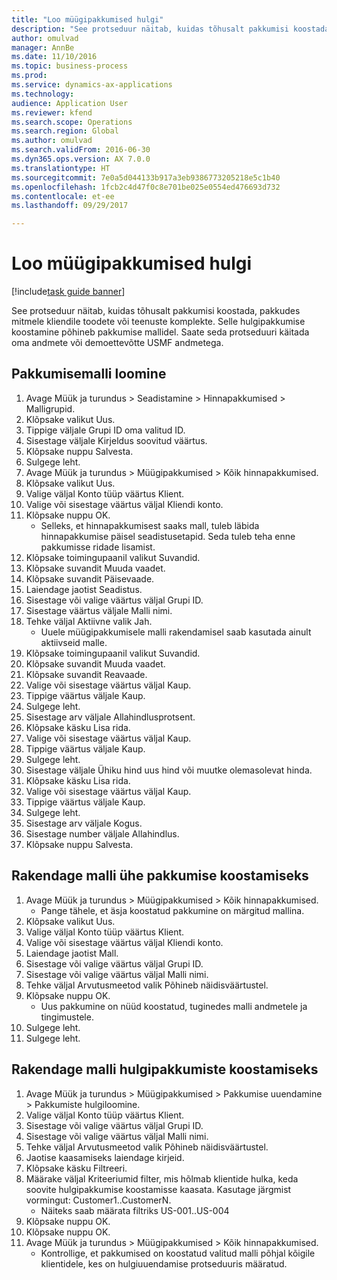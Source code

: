 ```yaml
--- 
title: "Loo müügipakkumised hulgi"
description: "See protseduur näitab, kuidas tõhusalt pakkumisi koostada, pakkudes mitmele kliendile toodete või teenuste komplekte."
author: omulvad
manager: AnnBe
ms.date: 11/10/2016
ms.topic: business-process
ms.prod: 
ms.service: dynamics-ax-applications
ms.technology: 
audience: Application User
ms.reviewer: kfend
ms.search.scope: Operations
ms.search.region: Global
ms.author: omulvad
ms.search.validFrom: 2016-06-30
ms.dyn365.ops.version: AX 7.0.0
ms.translationtype: HT
ms.sourcegitcommit: 7e0a5d044133b917a3eb9386773205218e5c1b40
ms.openlocfilehash: 1fcb2c4d47f0c8e701be025e0554ed476693d732
ms.contentlocale: et-ee
ms.lasthandoff: 09/29/2017

---
```

# <a name="mass-create-sales-quotations"></a>Loo müügipakkumised hulgi

[!include[task guide banner](../../includes/task-guide-banner.md)]

See protseduur näitab, kuidas tõhusalt pakkumisi koostada, pakkudes mitmele kliendile toodete või teenuste komplekte. Selle hulgipakkumise koostamine põhineb pakkumise mallidel. Saate seda protseduuri käitada oma andmete või demoettevõtte USMF andmetega.


## <a name="create-a-quotation-template"></a>Pakkumisemalli loomine
1. Avage Müük ja turundus > Seadistamine > Hinnapakkumised > Malligrupid.
2. Klõpsake valikut Uus.
3. Tippige väljale Grupi ID oma valitud ID.
4. Sisestage väljale Kirjeldus soovitud väärtus.
5. Klõpsake nuppu Salvesta.
6. Sulgege leht.
7. Avage Müük ja turundus > Müügipakkumised > Kõik hinnapakkumised.
8. Klõpsake valikut Uus.
9. Valige väljal Konto tüüp väärtus Klient.
10. Valige või sisestage väärtus väljal Kliendi konto.
11. Klõpsake nuppu OK.
    * Selleks, et hinnapakkumisest saaks mall, tuleb läbida hinnapakkumise päisel seadistusetapid. Seda tuleb teha enne pakkumisse ridade lisamist.   
12. Klõpsake toimingupaanil valikut Suvandid.
13. Klõpsake suvandit Muuda vaadet.
14. Klõpsake suvandit Päisevaade.
15. Laiendage jaotist Seadistus.
16. Sisestage või valige väärtus väljal Grupi ID.
17. Sisestage väärtus väljale Malli nimi.
18. Tehke väljal Aktiivne valik Jah.
    * Uuele müügipakkumisele malli rakendamisel saab kasutada ainult aktiivseid malle.  
19. Klõpsake toimingupaanil valikut Suvandid.
20. Klõpsake suvandit Muuda vaadet.
21. Klõpsake suvandit Reavaade.
22. Valige või sisestage väärtus väljal Kaup.
23. Tippige väärtus väljale Kaup.
24. Sulgege leht.
25. Sisestage arv väljale Allahindlusprotsent.
26. Klõpsake käsku Lisa rida.
27. Valige või sisestage väärtus väljal Kaup.
28. Tippige väärtus väljale Kaup.
29. Sulgege leht.
30. Sisestage väljale Ühiku hind uus hind või muutke olemasolevat hinda.
31. Klõpsake käsku Lisa rida.
32. Valige või sisestage väärtus väljal Kaup.
33. Tippige väärtus väljale Kaup.
34. Sulgege leht.
35. Sisestage arv väljale Kogus.
36. Sisestage number väljale Allahindlus.
37. Klõpsake nuppu Salvesta.

## <a name="apply-the-template-to-create-a-single-quotation"></a>Rakendage malli ühe pakkumise koostamiseks
1. Avage Müük ja turundus > Müügipakkumised > Kõik hinnapakkumised.
    * Pange tähele, et äsja koostatud pakkumine on märgitud mallina.  
2. Klõpsake valikut Uus.
3. Valige väljal Konto tüüp väärtus Klient.
4. Valige või sisestage väärtus väljal Kliendi konto.
5. Laiendage jaotist Mall.
6. Sisestage või valige väärtus väljal Grupi ID.
7. Sisestage või valige väärtus väljal Malli nimi.
8. Tehke väljal Arvutusmeetod valik Põhineb näidisväärtustel.
9. Klõpsake nuppu OK.
    * Uus pakkumine on nüüd koostatud, tuginedes malli andmetele ja tingimustele.  
10. Sulgege leht.
11. Sulgege leht.

## <a name="apply-the-template-to-mass-create-quotations"></a>Rakendage malli hulgipakkumiste koostamiseks
1. Avage Müük ja turundus > Müügipakkumised > Pakkumise uuendamine > Pakkumiste hulgiloomine.
2. Valige väljal Konto tüüp väärtus Klient.
3. Sisestage või valige väärtus väljal Grupi ID.
4. Sisestage või valige väärtus väljal Malli nimi.
5. Tehke väljal Arvutusmeetod valik Põhineb näidisväärtustel.
6. Jaotise kaasamiseks laiendage kirjeid.
7. Klõpsake käsku Filtreeri.
8. Määrake väljal Kriteeriumid filter, mis hõlmab klientide hulka, keda soovite hulgipakkumise koostamisse kaasata. Kasutage järgmist vormingut: Customer1..CustomerN.
    * Näiteks saab määrata filtriks US-001..US-004  
9. Klõpsake nuppu OK.
10. Klõpsake nuppu OK.
11. Avage Müük ja turundus > Müügipakkumised > Kõik hinnapakkumised.
    * Kontrollige, et pakkumised on koostatud valitud malli põhjal kõigile klientidele, kes on hulgiuuendamise protseduuris määratud.  



